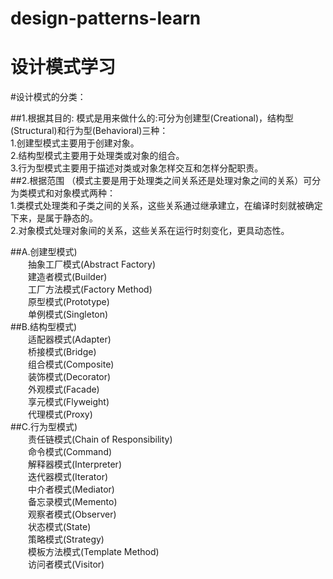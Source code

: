 # design-patterns-learn
#  设计模式学习
#设计模式的分类：

##1.根据其目的:
模式是用来做什么的:可分为创建型(Creational)，结构型(Structural)和行为型(Behavioral)三种： <br>
1.创建型模式主要用于创建对象。 <br>
2.结构型模式主要用于处理类或对象的组合。 <br>
3.行为型模式主要用于描述对类或对象怎样交互和怎样分配职责。 <br>
##2.根据范围
（模式主要是用于处理类之间关系还是处理对象之间的关系）可分为类模式和对象模式两种： <br>
1.类模式处理类和子类之间的关系，这些关系通过继承建立，在编译时刻就被确定下来，是属于静态的。 <br>
2.对象模式处理对象间的关系，这些关系在运行时刻变化，更具动态性。 <br>

##A.创建型模式)<br>
　　抽象工厂模式(Abstract Factory)<br>
　　建造者模式(Builder)<br>
　　工厂方法模式(Factory Method)<br>
　　原型模式(Prototype)<br>
　　单例模式(Singleton) <br>
##B.结构型模式)<br>
　　适配器模式(Adapter)<br>
　　桥接模式(Bridge)<br>
　　组合模式(Composite)<br>
　　装饰模式(Decorator)<br>
　　外观模式(Facade)<br>
　　享元模式(Flyweight)<br>
　　代理模式(Proxy)<br>
##C.行为型模式)<br>
　　责任链模式(Chain of Responsibility)<br>
　　命令模式(Command)<br>
　　解释器模式(Interpreter)<br>
　　迭代器模式(Iterator)<br>
　　中介者模式(Mediator)<br>
　　备忘录模式(Memento)<br>
　　观察者模式(Observer)<br>
　　状态模式(State)<br>
　　策略模式(Strategy)<br>
　　模板方法模式(Template Method)<br>
　　访问者模式(Visitor)<br>
 
